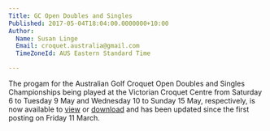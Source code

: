 ```yaml
---
Title: GC Open Doubles and Singles
Published: 2017-05-04T18:04:00.0000000+10:00
Author:
  Name: Susan Linge
  Email: croquet.australia@gmail.com
  TimeZoneId: AUS Eastern Standard Time

---
```

The progam for the Australian Golf Croquet Open Doubles and Singles Championships being played at the Victorian Croquet Centre from Saturday 6 to Tuesday 9 May and Wednesday 10 to Sunday 15 May, respectively, is now available to [view](/news/2017/05/04/gc-open-doubles-and-singles.pdf) or [download](/news/2017/05/04/gc-open-doubles-and-singles.pdf) and has been updated since the first posting on Friday 11 March.
